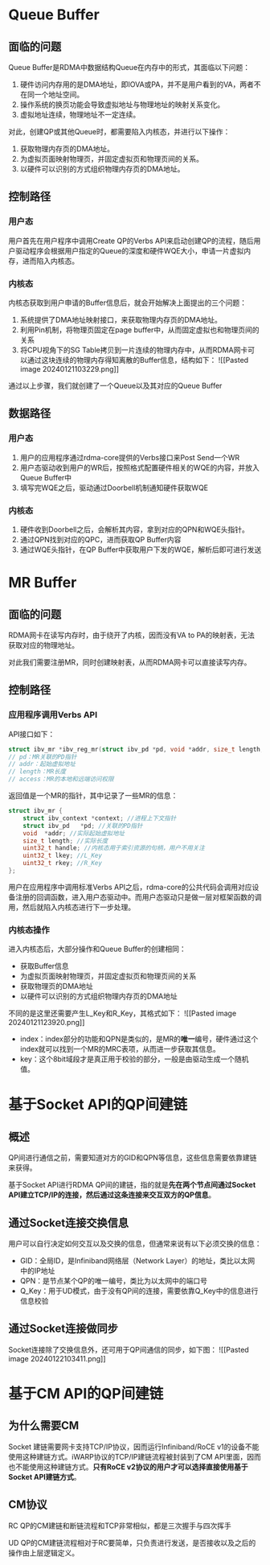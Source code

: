 # Queue Buffer
## 面临的问题
Queue Buffer是RDMA中数据结构Queue在内存中的形式，其面临以下问题：
1. 硬件访问内存用的是DMA地址，即IOVA或PA，并不是用户看到的VA，两者不在同一个地址空间。
2. 操作系统的换页功能会导致虚拟地址与物理地址的映射关系变化。
3. 虚拟地址连续，物理地址不一定连续。

对此，创建QP或其他Queue时，都需要陷入内核态，并进行以下操作：
1. 获取物理内存页的DMA地址。
2. 为虚拟页面映射物理页，并固定虚拟页和物理页间的关系。
3. 以硬件可以识别的方式组织物理内存页的DMA地址。

## 控制路径
### 用户态
用户首先在用户程序中调用Create QP的Verbs API来启动创建QP的流程，随后用户驱动程序会根据用户指定的Queue的深度和硬件WQE大小，申请一片虚拟内存，进而陷入内核态。

### 内核态
内核态获取到用户申请的Buffer信息后，就会开始解决上面提出的三个问题：
1. 系统提供了DMA地址映射接口，来获取物理内存页的DMA地址。
2. 利用Pin机制，将物理页固定在page buffer中，从而固定虚拟也和物理页间的关系
3. 将CPU视角下的SG Table拷贝到一片连续的物理内存中，从而RDMA网卡可以通过这块连续的物理内存得知离散的Buffer信息，结构如下：
![[Pasted image 20240121103229.png]]

通过以上步骤，我们就创建了一个Queue以及其对应的Queue Buffer
## 数据路径
### 用户态
1. 用户的应用程序通过rdma-core提供的Verbs接口来Post Send一个WR
2. 用户态驱动收到用户的WR后，按照格式配置硬件相关的WQE的内容，并放入Queue Buffer中
3. 填写完WQE之后，驱动通过Doorbell机制通知硬件获取WQE

### 内核态
1. 硬件收到Doorbell之后，会解析其内容，拿到对应的QPN和WQE头指针。
2. 通过QPN找到对应的QPC，进而获取QP Buffer内容
3. 通过WQE头指针，在QP Buffer中获取用户下发的WQE，解析后即可进行发送

# MR Buffer
## 面临的问题
RDMA网卡在读写内存时，由于绕开了内核，因而没有VA to PA的映射表，无法获取对应的物理地址。

对此我们需要注册MR，同时创建映射表，从而RDMA网卡可以直接读写内存。

## 控制路径
### 应用程序调用Verbs API
API接口如下：
```c
struct ibv_mr *ibv_reg_mr(struct ibv_pd *pd, void *addr, size_t length, int access);
// pd：MR关联的PD指针
// addr：起始虚拟地址
// length：MR长度
// access：MR的本地和远端访问权限
```

返回值是一个MR的指针，其中记录了一些MR的信息：
```c
struct ibv_mr {
    struct ibv_context *context; //进程上下文指针
    struct ibv_pd   *pd; //关联的PD指针
    void  *addr; //实际起始虚拟地址
    size_t length; //实际长度
    uint32_t handle; //内核态用于索引资源的句柄，用户不用关注
    uint32_t lkey; //L_Key
    uint32_t rkey; //R_Key
};
```

用户在应用程序中调用标准Verbs API之后，rdma-core的公共代码会调用对应设备注册的回调函数，进入用户态驱动中。而用户态驱动只是做一层对框架函数的调用，然后就陷入内核态进行下一步处理。

### 内核态操作
进入内核态后，大部分操作和Queue Buffer的创建相同：
- 获取Buffer信息
- 为虚拟页面映射物理页，并固定虚拟页和物理页间的关系
- 获取物理页的DMA地址
- 以硬件可以识别的方式组织物理内存页的DMA地址

不同的是这里还需要产生L_Key和R_Key，其格式如下：
![[Pasted image 20240121123920.png]]
- index：index部分的功能和QPN是类似的，是MR的**唯一**编号，硬件通过这个index就可以找到一个MR的MRC表项，从而进一步获取其信息。
- key：这个8bit域段才是真正用于校验的部分，一般是由驱动生成一个随机值。

# 基于Socket API的QP间建链
## 概述
QP间进行通信之前，需要知道对方的GID和QPN等信息，这些信息需要依靠建链来获得。

基于Socket API进行RDMA QP间的建链，指的就是**先在两个节点间通过Socket API建立TCP/IP的连接，然后通过这条连接来交互双方的QP信息**。

## 通过Socket连接交换信息
用户可以自行决定如何交互以及交换的信息，但通常来说有以下必须交换的信息：
- GID：全局ID，是Infiniband网络层（Network Layer）的地址，类比以太网中的IP地址
- QPN：是节点某个QP的唯一编号，类比为以太网中的端口号
- Q_Key：用于UD模式，由于没有QP间的连接，需要依靠Q_Key中的信息进行信息校验

## 通过Socket连接做同步
Socket连接除了交换信息外，还可用于QP间通信的同步，如下图：
![[Pasted image 20240122103411.png]]

# 基于CM API的QP间建链
## 为什么需要CM
Socket 建链需要网卡支持TCP/IP协议，因而运行Infiniband/RoCE v1的设备不能使用这种建链方式。iWARP协议的TCP/IP建链流程被封装到了CM API里面，因而也不能使用这种建链方式。**只有RoCE v2协议的用户才可以选择直接使用基于Socket API建链方式**。

## CM协议
RC QP的CM建链和断链流程和TCP非常相似，都是三次握手与四次挥手

UD QP的CM建链流程相对于RC要简单，只负责进行发送，是否接收以及之后的操作由上层逻辑定义。